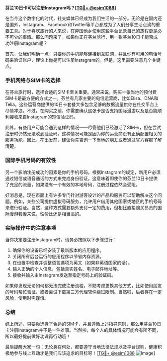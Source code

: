 **芬兰10日卡可以注册Instagram吗？[[TG💪+ @esim1088](https://t.me/s/esim1088)]**

在当今这个数字化的时代，社交媒体已经成为我们生活的一部分。无论是在国内还是国外，Instagram、Facebook和Twitter等平台都成为了人们分享生活点滴的重要工具。对于喜欢旅行的人来说，在异国他乡使用这些平台记录自己的旅程更是必不可少的事情。那么问题来了，如果你正在芬兰旅行，用一张芬兰10日卡能否成功注册Instagram呢？

首先，让我们明确一点：只要你的手机能够连接到互联网，并且你有可用的电话号码来验证账户，理论上你是可以注册Instagram的。但是，这里需要注意几个关键点。

### 手机网络与SIM卡的选择

在芬兰旅行时，选择合适的SIM卡至关重要。通常来说，购买一张当地的预付费SIM卡是最方便的方式之一。芬兰有几家主要的电信运营商，比如Elisa、DNA和Telia。这些运营商提供的10日卡套餐大多包含足够的数据流量供你在社交平台上尽情冲浪。不过，在购买之前，你需要确认这张卡是否支持国际漫游以及是否能顺利接收来自Instagram的短信验证码。

此外，有些用户可能会遇到这样的情况——尽管他们已经激活了SIM卡，但在尝试注册时仍然无法收到验证码。这种情况可能是因为你的运营商没有正确配置相关的服务功能。因此，在出发前，建议你先咨询一下当地的朋友或者通过官方客服了解清楚。

### 国际手机号码的有效性

另一个影响注册成功的因素是你的手机号码。根据Instagram的规定，新用户必须通过短信或语音通话的方式来完成身份验证。这意味着即使你的芬兰10日卡提供了充足的流量，如果没有一个有效的本地号码，注册过程依然会受阻。

好消息是，现在市面上有许多专门针对游客设计的产品和服务可以帮助解决这个问题。例如，某些公司提供虚拟号码服务，允许用户借用其他国家或地区的手机号码来进行验证。当然，这种方式需要额外支付一定的费用，但相比直接购买昂贵的国际漫游套餐来说，性价比还是相当高的。

### 实际操作中的注意事项

当你决定要注册Instagram时，请务必按照以下步骤进行：

1. 确保你的设备已经安装了最新版本的应用程序。
2. 关闭所有后台运行的应用程序以节省内存资源。
3. 在设置中检查并调整语言选项为英文（如果非英语国家的话）。
4. 输入正确的个人信息，包括真实姓名、电子邮件地址等。
5. 接收并输入由Instagram发送至指定号码上的验证码。

如果你发现无论如何都无法完成注册流程，不妨考虑更换其他方式，比如使用朋友的号码帮忙验证，或者尝试下载第三方代理软件绕过限制。当然啦，后者存在一定风险，使用时需谨慎。

### 总结

综上所述，只要你选择了合适的SIM卡，并且遵循上述指导原则，那么用芬兰10日卡注册Instagram并不是一件难事。当然啦，每个人的具体情况可能会有所不同，所以最好提前做好功课再行动哦！

最后提醒大家一句：无论身在何处，都要遵守当地法律法规以及平台规则，健康积极地参与线上互动才是我们应该追求的目标呀！[[TG💪+ @esim1088](https://t.me/s/esim1088) ![Image](https://i.postimg.cc/4NQfJmqS/Snipaste-2025-05-13-00-14-12.png)]